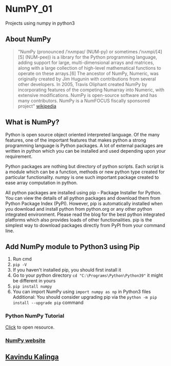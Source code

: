 # NumPY_01
Projects using numpy in python3
## About NumPy
>"NumPy (pronounced /ˈnʌmpaɪ/ (NUM-py) or sometimes /ˈnʌmpi/[4][5] (NUM-pee)) is a library for the Python programming language, adding support for large, multi-dimensional arrays and matrices, along with a large collection of high-level mathematical functions to operate on these arrays.[6] The ancestor of NumPy, Numeric, was originally created by Jim Hugunin with contributions from several other developers. In 2005, Travis Oliphant created NumPy by incorporating features of the competing Numarray into Numeric, with extensive modifications. NumPy is open-source software and has many contributors. NumPy is a NumFOCUS fiscally sponsored project" [wikipedia](https://en.wikipedia.org/wiki/NumPy)

## What is NumPy?
Python is open source object oriented interpreted language. Of the many features, one of the important features that makes python a strong programming language is Python packages. A lot of external packages are written in python which you can be installed and used depending upon your requirement.

Python packages are nothing but directory of python scripts. Each script is a module which can be a function, methods or new python type created for particular functionality. numpy is one such important package created to ease array computation in python.

All python packages are installed using pip – Package Installer for Python. You can view the details of all python packages and download them from Python Package Index (PyPI). However, pip is automatically installed when you download and install python from python.org or any other python integrated environment. Please read the blog for the best python integrated platforms which also provides loads of other functionalities. pip is the simplest way to download packages directly from PyPI from your command line.

## Add NumPy module to Python3 using Pip
1. Run cmd
2. `pip -V`
3. If you haven't installed pip, you should first install it
4. Go to your python directory `cd "C:\Programs\Python\Python39"` it might be different in yours
5. `pip install numpy`
6.  You can import NumPy using `import numpy as np` in Python3 files
Additional: You should consider upgrading pip via the `python -m pip install --upgrade pip` command

### Python NumPy Tutorial
[Click](https://cs231n.github.io/python-numpy-tutorial/) to open resource.  

### [NumPy website](https://numpy.org/)

## [Kavindu Kalinga](https://www.linkedin.com/in/kalingachandrasiri/)
